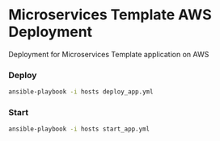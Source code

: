 # Microservices Template AWS Deployment

Deployment for Microservices Template application on AWS

### Deploy

```bash
ansible-playbook -i hosts deploy_app.yml
```

### Start

```bash
ansible-playbook -i hosts start_app.yml
```
